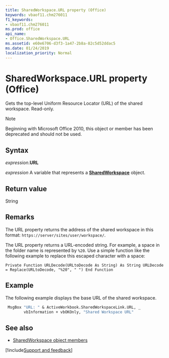 ```yaml
---
title: SharedWorkspace.URL property (Office)
keywords: vbaof11.chm276011
f1_keywords:
- vbaof11.chm276011
ms.prod: office
api_name:
- Office.SharedWorkspace.URL
ms.assetid: e60e6706-d3f3-1a47-2b8a-82c5d52ddac5
ms.date: 01/24/2019
localization_priority: Normal
---
```



# SharedWorkspace.URL property (Office)

Gets the top-level Uniform Resource Locator (URL) of the shared workspace. Read-only.

> [!NOTE] 
> Beginning with Microsoft Office 2010, this object or member has been deprecated and should not be used.


## Syntax

_expression_.**URL**

_expression_ A variable that represents a **[SharedWorkspace](Office.SharedWorkspace.md)** object.


## Return value

String


## Remarks

The URL property returns the address of the shared workspace in this format: `https://server/sites/user/workspace/`. 

The URL property returns a URL-encoded string. For example, a space in the folder name is represented by `%20`. Use a simple function like the following example to replace this escaped character with a space:

`Private Function URLDecode(URLtoDecode As String) As String URLDecode = Replace(URLtoDecode, "%20", " ") End Function`


## Example

The following example displays the base URL of the shared workspace.


```vb
 MsgBox "URL: " & ActiveWorkbook.SharedWorkspaceLink.URL, _ 
        vbInformation + vbOKOnly, "Shared Workspace URL" 

```


## See also

- [SharedWorkspace object members](overview/Library-Reference/sharedworkspace-members-office.md)



[!include[Support and feedback](~/includes/feedback-boilerplate.md)]
